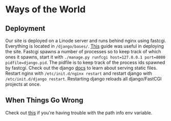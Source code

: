 Ways of the World
=====================

## Deployment ##
Our site is deployed on a Linode server and runs behind nginx using fastcgi.
Everything is located in `/django/bases/`.
[This] guide was useful in deploying the site.
Fastcgi spawns a number of processes so to keep track of which ones it spawns,
start it with `./manage.py runfcgi host=127.0.0.1 port=8080 pidfile=django.pid`. The pidfile is to keep track of the process ids spawned by fastcgi. Check out the django [docs] to learn about serving static files.
Restart nginx with `/etc/init.d/nginx restart` and restart django with `/etc/init.d/django restart`. Restarting django reloads all django/FastCGI projects at once.

[This]: https://code.djangoproject.com/wiki/DjangoAndNginx
[docs]: https://docs.djangoproject.com/en/dev/howto/static-files/

## When Things Go Wrong ##
Check out [this] if you're having trouble with the path info env variable.

[this]: http://neithere.net/dev/notes/nginx-fcgi-django/

